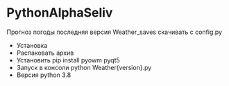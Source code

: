 # PythonAlphaSeliv
Прогноз погоды последняя версия Weather_saves скачивать с config.py
- Установка
- Распаковать архив
- Установить pip install pyowm pyqt5
- Запуск в консоли python Weather{version}.py
- Версия python 3.8

